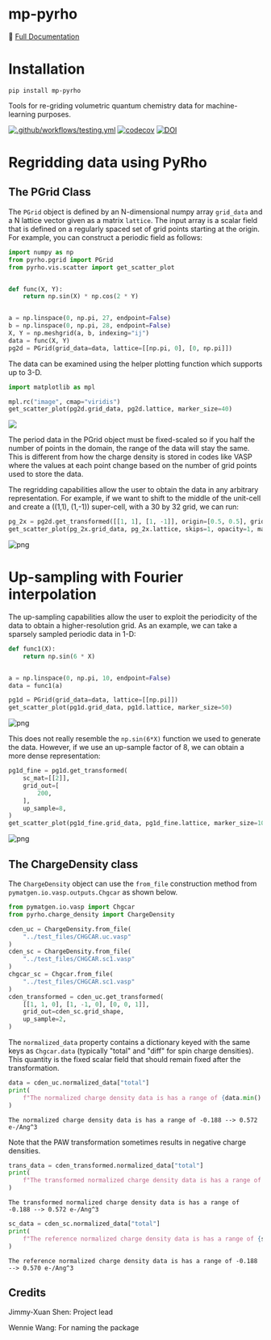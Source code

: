 # mp-pyrho
📄 [Full Documentation](https://materialsproject.github.io/pyrho)

# Installation

```
pip install mp-pyrho
```

Tools for re-griding volumetric quantum chemistry data for machine-learning purposes.

[![.github/workflows/testing.yml](https://github.com/materialsproject/pyrho/actions/workflows/testing.yml/badge.svg)](https://github.com/materialsproject/pyrho/actions/workflows/testing.yml)
[![codecov](https://codecov.io/gh/materialsproject/pyrho/branch/main/graph/badge.svg?token=YoFMXzpeKI)](https://codecov.io/gh/materialsproject/pyrho)
[![DOI](https://zenodo.org/badge/266894456.svg)](https://zenodo.org/badge/latestdoi/266894456)


# Regridding data using PyRho



## The PGrid Class

The `PGrid` object is defined by an N-dimensional numpy array `grid_data` and a N lattice vector given as a matrix `lattice`. The input array is a scalar field that is defined on a regularly spaced set of grid points starting at the origin. For example, you can construct a periodic field as follows:


```python
import numpy as np
from pyrho.pgrid import PGrid
from pyrho.vis.scatter import get_scatter_plot


def func(X, Y):
    return np.sin(X) * np.cos(2 * Y)


a = np.linspace(0, np.pi, 27, endpoint=False)
b = np.linspace(0, np.pi, 28, endpoint=False)
X, Y = np.meshgrid(a, b, indexing="ij")
data = func(X, Y)
pg2d = PGrid(grid_data=data, lattice=[[np.pi, 0], [0, np.pi]])
```

The data can be examined using the helper plotting function which supports up to 3-D.


```python
import matplotlib as mpl

mpl.rc("image", cmap="viridis")
get_scatter_plot(pg2d.grid_data, pg2d.lattice, marker_size=40)
```

![](https://github.com/materialsproject/pyrho/blob/main/docs/source/_static/img/output_3_0.png?raw=true)



The period data in the PGrid object must be fixed-scaled so if you half the number of points in the domain, the range of the data will stay the same. This is different from how the charge density is stored in codes like VASP where the values at each point change based on the number of grid points used to store the data.

The regridding capabilities allow the user to obtain the data in any arbitrary representation. For example, if we want to shift to the middle of the unit-cell and create a ((1,1), (1,-1)) super-cell, with a 30 by 32 grid, we can run:


```python
pg_2x = pg2d.get_transformed([[1, 1], [1, -1]], origin=[0.5, 0.5], grid_out=[30, 32])
get_scatter_plot(pg_2x.grid_data, pg_2x.lattice, skips=1, opacity=1, marker_size=10)
```



![png](https://github.com/materialsproject/pyrho/blob/main/docs/source/_static/img/output_5_0.png?raw=true)



# Up-sampling with Fourier interpolation

The up-sampling capabilities allow the user to exploit the periodicity of the data to obtain a higher-resolution grid.
As an example, we can take a sparsely sampled periodic data in 1-D:


```python
def func1(X):
    return np.sin(6 * X)


a = np.linspace(0, np.pi, 10, endpoint=False)
data = func1(a)

pg1d = PGrid(grid_data=data, lattice=[[np.pi]])
get_scatter_plot(pg1d.grid_data, pg1d.lattice, marker_size=50)
```



![png](https://github.com/materialsproject/pyrho/blob/main/docs/source/_static/img/output_7_0.png?raw=true)



This does not really resemble the `np.sin(6*X)` function we used to generate the data.
However, if we use an up-sample factor of 8, we can obtain a more dense representation:


```python
pg1d_fine = pg1d.get_transformed(
    sc_mat=[[2]],
    grid_out=[
        200,
    ],
    up_sample=8,
)
get_scatter_plot(pg1d_fine.grid_data, pg1d_fine.lattice, marker_size=10)
```



![png](https://github.com/materialsproject/pyrho/blob/main/docs/source/_static/img/output_9_0.png?raw=true)



## The ChargeDensity class

The `ChargeDensity` object can use the `from_file` construction method from `pymatgen.io.vasp.outputs.Chgcar` as shown below.


```python
from pymatgen.io.vasp import Chgcar
from pyrho.charge_density import ChargeDensity

cden_uc = ChargeDensity.from_file(
    "../test_files/CHGCAR.uc.vasp"
)
cden_sc = ChargeDensity.from_file(
    "../test_files/CHGCAR.sc1.vasp"
)
chgcar_sc = Chgcar.from_file(
    "../test_files/CHGCAR.sc1.vasp"
)
cden_transformed = cden_uc.get_transformed(
    [[1, 1, 0], [1, -1, 0], [0, 0, 1]],
    grid_out=cden_sc.grid_shape,
    up_sample=2,
)


```

The `normalized_data` property contains a dictionary keyed with the same keys as `Chgcar.data` (typically "total" and "diff" for spin charge densities).
This quantity is the fixed scalar field that should remain fixed after the transformation.


```python
data = cden_uc.normalized_data["total"]
print(
    f"The normalized charge density data is has a range of {data.min():0.3f} --> {data.max():0.3f} e-/Ang^3"
)

```

    The normalized charge density data is has a range of -0.188 --> 0.572 e-/Ang^3


Note that the PAW transformation sometimes results in negative charge densities.


```python
trans_data = cden_transformed.normalized_data["total"]
print(
    f"The transformed normalized charge density data is has a range of {trans_data.min():0.3f} --> {trans_data.max():0.3f} e-/Ang^3"
)

```

    The transformed normalized charge density data is has a range of -0.188 --> 0.572 e-/Ang^3



```python
sc_data = cden_sc.normalized_data["total"]
print(
    f"The reference normalized charge density data is has a range of {sc_data.min():0.3f} --> {sc_data.max():0.3f} e-/Ang^3"
)

```

    The reference normalized charge density data is has a range of -0.188 --> 0.570 e-/Ang^3


## Credits

Jimmy-Xuan Shen: Project lead

Wennie Wang: For naming the package
